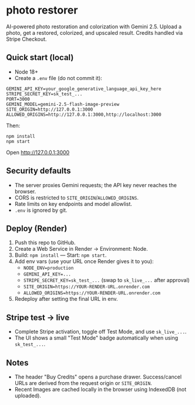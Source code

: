 # photo restorer

AI-powered photo restoration and colorization with Gemini 2.5. Upload a photo, get a restored, colorized, and upscaled result. Credits handled via Stripe Checkout.

## Quick start (local)

- Node 18+
- Create a `.env` file (do not commit it):

```
GEMINI_API_KEY=your_google_generative_language_api_key_here
STRIPE_SECRET_KEY=sk_test_...
PORT=3000
GEMINI_MODEL=gemini-2.5-flash-image-preview
SITE_ORIGIN=http://127.0.0.1:3000
ALLOWED_ORIGINS=http://127.0.0.1:3000,http://localhost:3000
```

Then:

```
npm install
npm start
```

Open http://127.0.0.1:3000

## Security defaults

- The server proxies Gemini requests; the API key never reaches the browser.
- CORS is restricted to `SITE_ORIGIN`/`ALLOWED_ORIGINS`.
- Rate limits on key endpoints and model allowlist.
- `.env` is ignored by git.

## Deploy (Render)

1) Push this repo to GitHub.
2) Create a Web Service in Render → Environment: Node.
3) Build: `npm install` — Start: `npm start`.
4) Add env vars (use your URL once Render gives it to you):
   - `NODE_ENV=production`
   - `GEMINI_API_KEY=...`
   - `STRIPE_SECRET_KEY=sk_test_...` (swap to `sk_live_...` after approval)
   - `SITE_ORIGIN=https://YOUR-RENDER-URL.onrender.com`
   - `ALLOWED_ORIGINS=https://YOUR-RENDER-URL.onrender.com`
5) Redeploy after setting the final URL in env.

## Stripe test → live

- Complete Stripe activation, toggle off Test Mode, and use `sk_live_...`.
- The UI shows a small "Test Mode" badge automatically when using `sk_test_...`.

## Notes

- The header "Buy Credits" opens a purchase drawer. Success/cancel URLs are derived from the request origin or `SITE_ORIGIN`.
- Recent Images are cached locally in the browser using IndexedDB (not uploaded).
